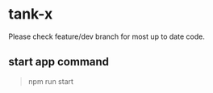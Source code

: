 # tank-x

Please check feature/dev branch for most up to date code.

## start app command
> npm run start